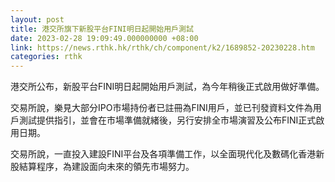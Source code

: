 ```yaml
---
layout: post
title: 港交所旗下新股平台FINI明日起開始用戶測試
date: 2023-02-28 19:09:49.000000000 +08:00
link: https://news.rthk.hk/rthk/ch/component/k2/1689852-20230228.htm
categories: rthk
---
```


港交所公布，新股平台FINI明日起開始用戶測試，為今年稍後正式啟用做好準備。

交易所說，樂見大部分IPO市場持份者已註冊為FINI用戶，並已刊發資料文件為用戶測試提供指引，並會在市場準備就緒後，另行安排全市場演習及公布FINI正式啟用日期。

交易所說，一直投入建設FINI平台及各項準備工作，以全面現代化及數碼化香港新股結算程序，為建設面向未來的領先市場努力。
